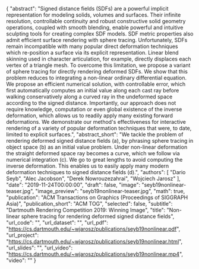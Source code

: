 {
  "abstract": "Signed distance fields (SDFs) are a powerful implicit representation for modeling solids, volumes and surfaces. Their infinite resolution, controllable continuity and robust constructive solid geometry operations, coupled with smooth blending, enable powerful and intuitive sculpting tools for creating complex SDF models. SDF metric properties also admit efficient surface rendering with sphere tracing. Unfortunately, SDFs remain incompatible with many popular direct deformation techniques which re-position a surface via its explicit representation. Linear blend skinning used in character articulation, for example, directly displaces each vertex of a triangle mesh. To overcome this limitation, we propose a variant of sphere tracing for directly rendering deformed SDFs. We show that this problem reduces to integrating a non-linear ordinary differential equation. We propose an efficient numerical solution, with controllable error, which first automatically computes an initial value along each cast ray before walking conservatively along a curved ray in the undeformed space according to the signed distance. Importantly, our approach does not require knowledge, computation or even global existence of the inverse deformation, which allows us to readily apply many existing forward deformations. We demonstrate our method's effectiveness for interactive rendering of a variety of popular deformation techniques that were, to date, limited to explicit surfaces.",
  "abstract_short": "We tackle the problem of rendering deformed signed distance fields (a), by phrasing sphere tracing in object space (b) as an initial value problem. Under non-linear deformation the straight deformed space ray becomes a curve, which we follow via numerical integration (c). We go to great lengths to avoid computing the inverse deformation. This enables us to easily apply many modern deformation techniques to signed distance fields (d).",
  "authors": [
    "Dario Seyb",
    "Alec Jacobson",
    "Derek Nowrouzezahrai",
    "Wojciech Jarosz"
  ],
  "date": "2019-11-24T00:00:00",
  "draft": false,
  "image": "seyb19nonlinear-teaser.jpg",
  "image_preview": "seyb19nonlinear-teaser.jpg",
  "math": true,
  "publication": "ACM Transactions on Graphics (Proceedings of SIGGRAPH Asia)",
  "publication_short": "ACM TOG",
  "selected": false,
  "subtitle": "Dartmouth Rendering Competition 2019: Winning Image",
  "title": "Non-linear sphere tracing for rendering deformed signed distance fields",
  "url_code": "",
  "url_dataset": "",
  "url_pdf": "https://cs.dartmouth.edu/~wjarosz/publications/seyb19nonlinear.pdf",
  "url_project": "https://cs.dartmouth.edu/~wjarosz/publications/seyb19nonlinear.html",
  "url_slides": "",
  "url_video": "https://cs.dartmouth.edu/~wjarosz/publications/seyb19nonlinear.mp4",
  "video": ""
}


